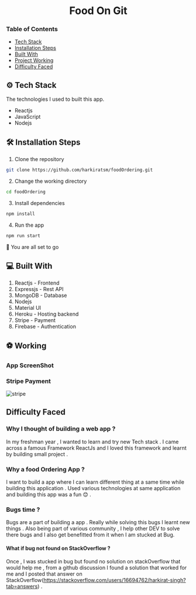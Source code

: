 <h1 align="center">
     Food On Git
</h1>

### Table of Contents

- [Tech Stack](#tech-stack)
- [Installation Steps](#install-step)
- [Built With](#built-with)
- [Project Working](#project-working)
- [Difficulty Faced](#difficulty-faced)

## ⚙️ Tech Stack

The technologies I used to built this app.

- Reactjs
- JavaScript
- Nodejs

## 🛠️ Installation Steps

1. Clone the repository

```bash
git clone https://github.com/harkiratsm/foodOrdering.git
```

2. Change the working directory

```bash
cd foodOrdering
```

3. Install dependencies

```bash
npm install
```

4. Run the app

```bash
npm run start
```

🚀 You are all set to go

## 💻 Built With

1. Reactjs - Frontend
2. Expressjs - Rest API
3. MongoDB - Database
4. Nodejs
5. Material UI
6. Heroku - Hosting backend
7. Stripe - Payment
8. Firebase - Authentication

## ⚽ Working

### App ScreenShot

### Stripe Payment

![stripe](https://user-images.githubusercontent.com/71957674/130401193-c1c549c1-3606-498b-a6f4-1c1a745aa5f4.png)

## Difficulty Faced

### Why I thought of building a web app ?

In my freshman year , I wanted to learn and try new Tech stack . I came across a famous Framework ReactJs and I loved this framework and learnt by building small project .

### Why a food Ordering App ?

I want to build a app where I can learn different thing at a same time while building this application . Used various technologies at same application and building this app was a fun 😊 .

### Bugs time ?

Bugs are a part of building a app . Really while solving this bugs I learnt new things . Also being part of various community , I help other DEV to solve there bugs and I also get benefitted from it when I am stucked at Bug.

#### What if bug not found on StackOverflow ?

Once , I was stucked in bug but found no solution on stackOverflow that would help me , from a github discussion I found a solution that worked for me and I posted that answer on StackOverflow(https://stackoverflow.com/users/16694762/harkirat-singh?tab=answers) .
